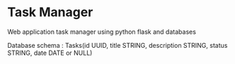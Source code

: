 # Task Manager

Web application task manager using python flask and databases


Database schema : Tasks(id UUID, title STRING, description STRING, status STRING, date DATE or NULL)
